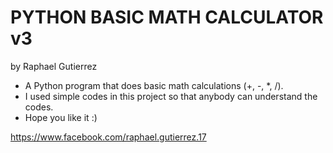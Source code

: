 # PYTHON BASIC MATH CALCULATOR v3
by Raphael Gutierrez

- A Python program that does basic math calculations (+, -, *, /).
- I used simple codes in this project so that anybody can understand the codes. 
- Hope you like it :)


https://www.facebook.com/raphael.gutierrez.17
